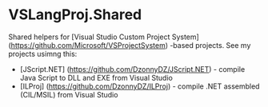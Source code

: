 # VSLangProj.Shared
Shared helpers for [Visual Studio Custom Project System] (https://github.com/Microsoft/VSProjectSystem) -based projects.
See my projects usimng this:
* [JScript.NET] (https://github.com/DzonnyDZ/JScript.NET) - compile Java Script to DLL and EXE from Visual Studio
* [ILProj] (https://github.com/DzonnyDZ/ILProj) - compile .NET assembled (CIL/MSIL) from Visual Studio
